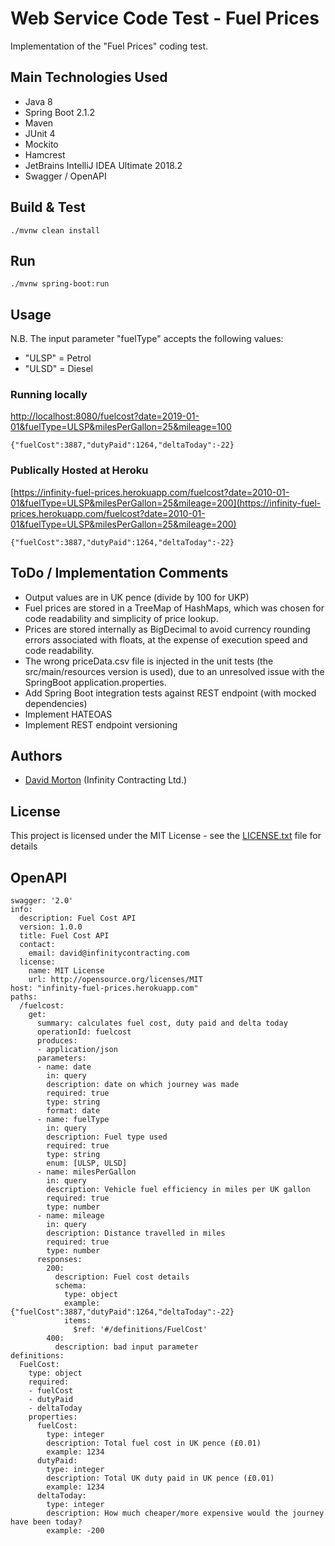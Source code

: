 # Web Service Code Test - Fuel Prices

Implementation of the "Fuel Prices" coding test.

## Main Technologies Used
* Java 8
* Spring Boot 2.1.2
* Maven
* JUnit 4
* Mockito
* Hamcrest
* JetBrains IntelliJ IDEA Ultimate 2018.2
* Swagger / OpenAPI

## Build & Test
```
./mvnw clean install
```
## Run
```
./mvnw spring-boot:run
```
## Usage
N.B. The input parameter "fuelType" accepts the following values:
* "ULSP" = Petrol
* "ULSD" = Diesel
### Running locally
[http://localhost:8080/fuelcost?date=2019-01-01&fuelType=ULSP&milesPerGallon=25&mileage=100](http://localhost:8080/fuelcost?date=2019-01-01&fuelType=ULSP&milesPerGallon=25&mileage=100)
```
{"fuelCost":3887,"dutyPaid":1264,"deltaToday":-22}
```
### Publically Hosted at Heroku
[https://infinity-fuel-prices.herokuapp.com/fuelcost?date=2010-01-01&fuelType=ULSP&milesPerGallon=25&mileage=200](https://infinity-fuel-prices.herokuapp.com/fuelcost?date=2010-01-01&fuelType=ULSP&milesPerGallon=25&mileage=200)
```
{"fuelCost":3887,"dutyPaid":1264,"deltaToday":-22}
```

## ToDo / Implementation Comments
* Output values are in UK pence (divide by 100 for UKP) 
* Fuel prices are stored in a TreeMap of HashMaps, which was chosen for code readability and simplicity of price lookup.
* Prices are stored internally as BigDecimal to avoid currency rounding errors associated with floats, at the expense of execution speed and code readability.
* The wrong priceData.csv file is injected in the unit tests (the src/main/resources version is used), due to an unresolved issue with the SpringBoot application.properties. 
* Add Spring Boot integration tests against REST endpoint (with mocked dependencies)
* Implement HATEOAS
* Implement REST endpoint versioning

## Authors
* [David Morton](mailto:david@infinitycontracting.com) (Infinity Contracting Ltd.)
## License
This project is licensed under the MIT License - see the [LICENSE.txt](LICENSE.txt) file for details

## OpenAPI
```
swagger: '2.0'
info:
  description: Fuel Cost API
  version: 1.0.0
  title: Fuel Cost API
  contact:
    email: david@infinitycontracting.com
  license:
    name: MIT License
    url: http://opensource.org/licenses/MIT
host: "infinity-fuel-prices.herokuapp.com"
paths:
  /fuelcost:
    get:
      summary: calculates fuel cost, duty paid and delta today
      operationId: fuelcost
      produces:
      - application/json
      parameters:
      - name: date
        in: query
        description: date on which journey was made
        required: true
        type: string
        format: date
      - name: fuelType
        in: query
        description: Fuel type used
        required: true
        type: string
        enum: [ULSP, ULSD]
      - name: milesPerGallon
        in: query
        description: Vehicle fuel efficiency in miles per UK gallon
        required: true
        type: number
      - name: mileage
        in: query
        description: Distance travelled in miles
        required: true
        type: number       
      responses:
        200:
          description: Fuel cost details
          schema:
            type: object
            example: {"fuelCost":3887,"dutyPaid":1264,"deltaToday":-22}
            items:
              $ref: '#/definitions/FuelCost'
        400:
          description: bad input parameter
definitions:
  FuelCost:
    type: object
    required:
    - fuelCost
    - dutyPaid
    - deltaToday
    properties:
      fuelCost:
        type: integer
        description: Total fuel cost in UK pence (£0.01)
        example: 1234
      dutyPaid:
        type: integer
        description: Total UK duty paid in UK pence (£0.01)
        example: 1234
      deltaToday:
        type: integer
        description: How much cheaper/more expensive would the journey have been today?
        example: -200

```